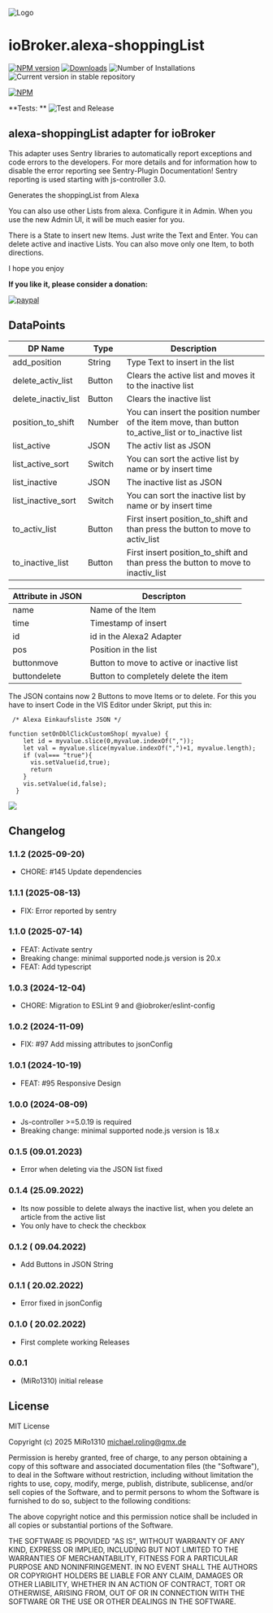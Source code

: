 ![Logo](admin/alexa-shoppinglist.png)

# ioBroker.alexa-shoppingList

[![NPM version](https://img.shields.io/npm/v/iobroker.alexa-shoppinglist.svg)](https://www.npmjs.com/package/iobroker.alexa-shoppinglist)
[![Downloads](https://img.shields.io/npm/dm/iobroker.alexa-shoppinglist.svg)](https://www.npmjs.com/package/iobroker.alexa-shoppinglist)
![Number of Installations](https://iobroker.live/badges/alexa-shoppinglist-installed.svg)
![Current version in stable repository](https://iobroker.live/badges/alexa-shoppinglist-stable.svg)

[![NPM](https://nodei.co/npm/iobroker.alexa-shoppinglist.png?downloads=true)](https://nodei.co/npm/iobroker.alexa-shoppinglist/)

**Tests:
** ![Test and Release](https://github.com/MiRo1310/ioBroker.alexa-shoppinglist/workflows/Test%20and%20Release/badge.svg)

## alexa-shoppingList adapter for ioBroker

This adapter uses Sentry libraries to automatically report exceptions and code errors to the developers. For more
details and for information how to disable the error reporting see Sentry-Plugin Documentation! Sentry reporting is used
starting with js-controller 3.0.

Generates the shoppingList from Alexa

You can also use other Lists from alexa. Configure it in Admin.
When you use the new Admin UI, it will be much easier for you.

There is a State to insert new Items. Just write the Text and Enter.
You can delete active and inactive Lists.
You can also move only one Item, to both directions.

I hope you enjoy

**If you like it, please consider a donation:**

[![paypal](https://www.paypalobjects.com/en_US/DK/i/btn/btn_donateCC_LG.gif)](https://www.paypal.com/donate/?hosted_button_id=7QGL5CXJCUSCE)

## DataPoints

| DP Name             | Type   | Description                                                                                         |
|---------------------|--------|-----------------------------------------------------------------------------------------------------|
| add_position        | String | Type Text to insert in the list                                                                     |
| delete_activ_list   | Button | Clears the active list and moves it to the inactive list                                            |
| delete_inactiv_list | Button | Clears the inactive list                                                                            |
| position_to_shift   | Number | You can insert the position number of the item move, than button to_active_list or to_inactive list |
| list_active         | JSON   | The activ list as JSON                                                                              |
| list_active_sort    | Switch | You can sort the active list by name or by insert time                                              |
| list_inactive       | JSON   | The inactive list as JSON                                                                           |
| list_inactive_sort  | Switch | You can sort the inactive list by name or by insert time                                            |
| to_activ_list       | Button | First insert position_to_shift and than press the button to move to activ_list                      |
| to_inactive_list    | Button | First insert position_to_shift and than press the button to move to inactiv_list                    |

| Attribute in JSON | Descripton                                |
|-------------------|-------------------------------------------|
| name              | Name of the Item                          |
| time              | Timestamp of insert                       |
| id                | id in the Alexa2 Adapter                  |
| pos               | Position in the list                      |
| buttonmove        | Button to move to active or inactive list |
| buttondelete      | Button to completely delete the item      |

The JSON contains now 2 Buttons to move Items or to delete.
For this you have to insert Code in the VIS Editor under Skript, put this in:

```
 /* Alexa Einkaufsliste JSON */

function setOnDblClickCustomShop( myvalue) {
    let id = myvalue.slice(0,myvalue.indexOf(","));
    let val = myvalue.slice(myvalue.indexOf(",")+1, myvalue.length);
    if (val=== "true"){
      vis.setValue(id,true);
      return
    }
    vis.setValue(id,false);
  }
```

![](admin/Skript.png)

## Changelog

<!--
	Placeholder for the next version (at the beginning of the line):
	### **WORK IN PROGRESS**
-->
### 1.1.2 (2025-09-20)

- CHORE: #145 Update dependencies

### 1.1.1 (2025-08-13)

- FIX: Error reported by sentry

### 1.1.0 (2025-07-14)

- FEAT: Activate sentry
- Breaking change: minimal supported node.js version is 20.x
- FEAT: Add typescript

### 1.0.3 (2024-12-04)

- CHORE: Migration to ESLint 9 and @iobroker/eslint-config

### 1.0.2 (2024-11-09)

- FIX: #97 Add missing attributes to jsonConfig

### 1.0.1 (2024-10-19)

- FEAT: #95 Responsive Design

### 1.0.0 (2024-08-09)

- Js-controller >=5.0.19 is required
- Breaking change: minimal supported node.js version is 18.x

### 0.1.5 (09.01.2023)

- Error when deleting via the JSON list fixed

### 0.1.4 (25.09.2022)

- Its now possible to delete always the inactive list, when you delete an article from the active list
- You only have to check the checkbox

### 0.1.2 ( 09.04.2022)

- Add Buttons in JSON String

### 0.1.1 ( 20.02.2022)

- Error fixed in jsonConfig

### 0.1.0 ( 20.02.2022)

- First complete working Releases

### 0.0.1

- (MiRo1310) initial release

## License

MIT License

Copyright (c) 2025 MiRo1310 <michael.roling@gmx.de>

Permission is hereby granted, free of charge, to any person obtaining a copy
of this software and associated documentation files (the "Software"), to deal
in the Software without restriction, including without limitation the rights
to use, copy, modify, merge, publish, distribute, sublicense, and/or sell
copies of the Software, and to permit persons to whom the Software is
furnished to do so, subject to the following conditions:

The above copyright notice and this permission notice shall be included in all
copies or substantial portions of the Software.

THE SOFTWARE IS PROVIDED "AS IS", WITHOUT WARRANTY OF ANY KIND, EXPRESS OR
IMPLIED, INCLUDING BUT NOT LIMITED TO THE WARRANTIES OF MERCHANTABILITY,
FITNESS FOR A PARTICULAR PURPOSE AND NONINFRINGEMENT. IN NO EVENT SHALL THE
AUTHORS OR COPYRIGHT HOLDERS BE LIABLE FOR ANY CLAIM, DAMAGES OR OTHER
LIABILITY, WHETHER IN AN ACTION OF CONTRACT, TORT OR OTHERWISE, ARISING FROM,
OUT OF OR IN CONNECTION WITH THE SOFTWARE OR THE USE OR OTHER DEALINGS IN THE
SOFTWARE.
